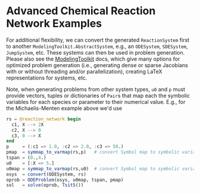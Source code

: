 # Advanced Chemical Reaction Network Examples

For additional flexibility, we can convert the generated `ReactionSystem` first
to another `ModelingToolkit.AbstractSystem`, e.g., an `ODESystem`, `SDESystem`,
`JumpSystem`, etc. These systems can then be used in problem generation. Please
also see the [ModelingToolkit](http://docs.sciml.ai/ModelingToolkit/stable/) docs, which give
many options for optimized problem generation (i.e., generating dense or sparse
Jacobians with or without threading and/or parallelization), creating LaTeX
representations for systems, etc.

Note, when generating problems from other system types, `u0` and `p` must
provide vectors, tuples or dictionaries of `Pair`s that map each the symbolic
variables for each species or parameter to their numerical value. E.g., for the
Michaelis-Menten example above we'd use
```julia
rs = @reaction_network begin
  c1, X --> 2X
  c2, X --> 0
  c3, 0 --> X
end
p     = (:c1 => 1.0, :c2 => 2.0, :c3 => 50.)
pmap  = symmap_to_varmap(rs,p)   # convert Symbol map to symbolic variable map
tspan = (0.,4.)
u0    = [:X => 5.]
u0map = symmap_to_varmap(rs,u0)  # convert Symbol map to symbolic variable map
osys  = convert(ODESystem, rs)
oprob = ODEProblem(osys, u0map, tspan, pmap)
sol   = solve(oprob, Tsit5())
```
